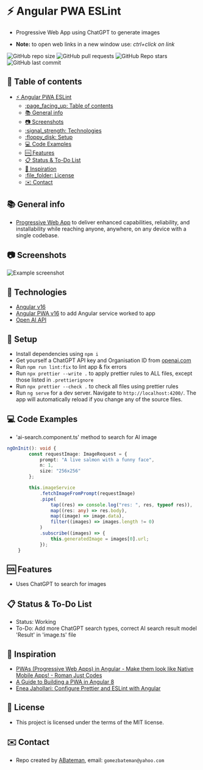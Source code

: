 # :zap: Angular PWA ESLint

* Progressive Web App using ChatGPT to generate images

* **Note:** to open web links in a new window use: _ctrl+click on link_

![GitHub repo size](https://img.shields.io/github/repo-size/AndrewJBateman/angular-pwa-eslint?style=plastic)
![GitHub pull requests](https://img.shields.io/github/issues-pr/AndrewJBateman/angular-pwa-eslint?style=plastic)
![GitHub Repo stars](https://img.shields.io/github/stars/AndrewJBateman/angular-pwa-eslint?style=plastic)
![GitHub last commit](https://img.shields.io/github/last-commit/AndrewJBateman/angular-pwa-eslint?style=plastic)

## :page_facing_up: Table of contents

* [:zap: Angular PWA ESLint](#zap-angular-pwa-eslint)
  * [:page\_facing\_up: Table of contents](#page_facing_up-table-of-contents)
  * [:books: General info](#books-general-info)
  * [:camera: Screenshots](#camera-screenshots)
  * [:signal\_strength: Technologies](#signal_strength-technologies)
  * [:floppy\_disk: Setup](#floppy_disk-setup)
  * [:computer: Code Examples](#computer-code-examples)
  * [:cool: Features](#cool-features)
  * [:clipboard: Status \& To-Do List](#clipboard-status--to-do-list)
  * [:clap: Inspiration](#clap-inspiration)
  * [:file\_folder: License](#file_folder-license)
  * [:envelope: Contact](#envelope-contact)

## :books: General info

* [Progressive Web App](https://web.dev/progressive-web-apps/) to deliver enhanced capabilities, reliability, and installability while reaching anyone, anywhere, on any device with a single codebase.

## :camera: Screenshots

![Example screenshot](./img/ai-image.jpg)

## :signal_strength: Technologies

* [Angular v16](https://angular.io/)
* [Angular PWA v16](https://angular.io/guide/service-worker-getting-started) to add Angular service worked to app
* [Open AI API](https://platform.openai.com/docs/api-reference/introduction)

## :floppy_disk: Setup

* Install dependencies using `npm i`
* Get yourself a ChatGPT API key and Organisation ID from [openai.com](https://platform.openai.com/docs/api-reference)
* Run `npm run lint:fix` to lint app & fix errors
* Run `npx prettier --write .` to apply prettier rules to ALL files, except those listed in `.prettierignore`
* Run `npx prettier --check .` to check all files using prettier rules
* Run `ng serve` for a dev server. Navigate to `http://localhost:4200/`. The app will automatically reload if you change any of the source files.

## :computer: Code Examples

* 'ai-search.component.ts' method to search for AI image

```typescript
ngOnInit(): void {
		const requestImage: ImageRequest = {
			prompt: "A live salmon with a funny face",
			n: 1,
			size: "256x256"
		};

		this.imageService
			.fetchImageFromPrompt(requestImage)
			.pipe(
				tap((res) => console.log("res: ", res, typeof res)),
				map((res: any) => res.body),
				map((image) => image.data),
				filter((images) => images.length != 0)
			)
			.subscribe((images) => {
				this.generatedImage = images[0].url;
			});
	}
```

## :cool: Features

* Uses ChatGPT to search for images

## :clipboard: Status & To-Do List

* Status: Working
* To-Do: Add more ChatGPT search types, correct AI search result model 'Result' in 'image.ts' file

## :clap: Inspiration

* [PWAs (Progressive Web Apps) in Angular - Make them look like Native Mobile Apps! - Roman Just Codes](https://www.youtube.com/watch?v=WgdUGwTE1XU&t=127s)
* [A Guide to Building a PWA in Angular 8](https://levelup.gitconnected.com/a-guide-to-building-a-pwa-in-angular-acea27ae708d)
* [Enea Jahollari: Configure Prettier and ESLint with Angular](https://itnext.io/configure-prettier-and-eslint-with-angular-e7b4ce979cd8)

## :file_folder: License

* This project is licensed under the terms of the MIT license.

## :envelope: Contact

* Repo created by [ABateman](https://github.com/AndrewJBateman), email: `gomezbateman@yahoo.com`
